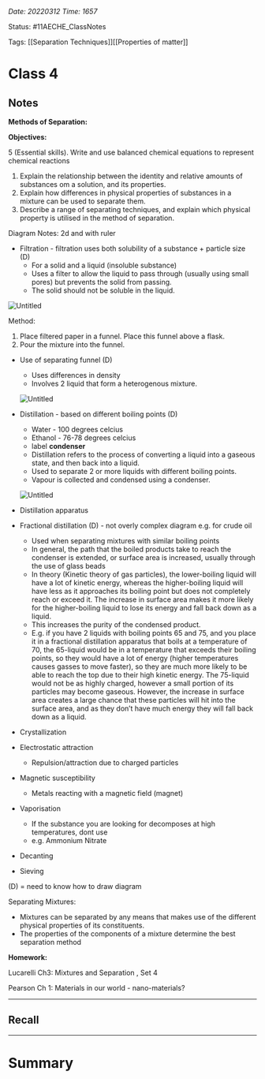 *Date: 20220312 Time: 1657*


Status: #11AECHE_ClassNotes 

Tags: [[Separation Techniques]][[Properties of matter]]


# Class 4


## Notes
**Methods of Separation:**

**Objectives:**

5 (Essential skills). Write and use balanced chemical equations to represent chemical reactions

1.  Explain the relationship between the identity and relative amounts of substances om a solution, and its properties.
2.  Explain how differences in physical properties of substances in a mixture can be used to separate them.
3.  Describe a range of separating techniques, and explain which physical property is utilised in the method of separation.

Diagram Notes: 2d and with ruler

-   Filtration - filtration uses both solubility of a substance + particle size (D)
    -   For a solid and a liquid (insoluble substance)
    -   Uses a filter to allow the liquid to pass through (usually using small pores) but prevents the solid from passing.
    -   The solid should not be soluble in the liquid.

![Untitled](https://s3-us-west-2.amazonaws.com/secure.notion-static.com/a63ce3e7-0777-4323-a551-5373f7304f50/Untitled.png)

Method:

1.  Place filtered paper in a funnel. Place this funnel above a flask.
2.  Pour the mixture into the funnel.

-   Use of separating funnel (D)
    
    -   Uses differences in density
    -   Involves 2 liquid that form a heterogenous mixture.
    
    ![Untitled](https://s3-us-west-2.amazonaws.com/secure.notion-static.com/6c1d1e30-5e7a-4bb0-af06-613c48cd528f/Untitled.png)
    
-   Distillation - based on different boiling points (D)
    
    -   Water - 100 degrees celcius
    -   Ethanol - 76-78 degrees celcius
    -   label **condenser**
    -   Distillation refers to the process of converting a liquid into a gaseous state, and then back into a liquid.
    -   Used to separate 2 or more liquids with different boiling points.
    -   Vapour is collected and condensed using a condenser.
    
    ![Untitled](https://s3-us-west-2.amazonaws.com/secure.notion-static.com/9c9aab40-e30d-42c5-afd7-49098d5a57af/Untitled.png)
    
-   Distillation apparatus
    
-   Fractional distillation (D) - not overly complex diagram e.g. for crude oil
    
    -   Used when separating mixtures with similar boiling points
    -   In general, the path that the boiled products take to reach the condenser is extended, or surface area is increased, usually through the use of glass beads
    -   In theory (Kinetic theory of gas particles), the lower-boiling liquid will have a lot of kinetic energy, whereas the higher-boiling liquid will have less as it approaches its boiling point but does not completely reach or exceed it. The increase in surface area makes it more likely for the higher-boiling liquid to lose its energy and fall back down as a liquid.
    -   This increases the purity of the condensed product.
    -   E.g. if you have 2 liquids with boiling points 65 and 75, and you place it in a fractional distillation apparatus that boils at a temperature of 70, the 65-liquid would be in a temperature that exceeds their boiling points, so they would have a lot of energy (higher temperatures causes gasses to move faster), so they are much more likely to be able to reach the top due to their high kinetic energy. The 75-liquid would not be as highly charged, however a small portion of its particles may become gaseous. However, the increase in surface area creates a large chance that these particles will hit into the surface area, and as they don’t have much energy they will fall back down as a liquid.
-   Crystallization
    
-   Electrostatic attraction
    
    -   Repulsion/attraction due to charged particles
-   Magnetic susceptibility
    
    -   Metals reacting with a magnetic field (magnet)
-   Vaporisation
    
    -   If the substance you are looking for decomposes at high temperatures, dont use
    -   e.g. Ammonium Nitrate
-   Decanting
    
-   Sieving
    

(D) = need to know how to draw diagram

Separating Mixtures:

-   Mixtures can be separated by any means that makes use of the different physical properties of its constituents.
-   The properties of the components of a mixture determine the best separation method

**Homework:**

Lucarelli Ch3: Mixtures and Separation , Set 4

Pearson Ch 1: Materials in our world - nano-materials?





---
## Recall








---

# Summary